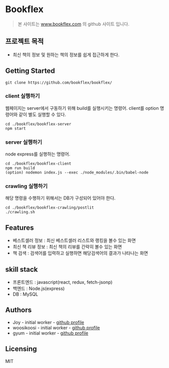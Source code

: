 # Bookflex
>본 사이트는 www.bookflex.com 의 github 사이트 입니다. 

## 프로젝트 목적
 - 최신 책의 정보 및 원하는 책의 정보를  쉽게 접근하게 한다. 

## Getting Started 
``` 
git clone https://github.com/bookflex/bookflex/
```

### client 실행하기 
웹페이지는 server에서 구동하기 위해 build를 실행시키는 명령어. client를 option 명령어와 같이 별도 실행할 수 있다.
```
cd ./bookflex/bookflex-server
npm start
```
 
### server 실행하기
node express를 실행하는 명령어.
```
cd ./bookflex/bookflex-client 
npm run build 
(option) nodemon index.js --exec ./node_modules/.bin/babel-node  
```

### crawling 실행하기
해당 명령을 수행하기 위해서는 DB가 구성되어 있어야 한다.
```
cd ./bookflex/bookflex-crawling/postlit
./crawling.sh
```
 

## Features
- 베스트셀러 정보 : 최신 베스트셀러 리스트와 랭킹을 볼수 있는 화면
- 최신 책 리뷰 정보 : 최신 책의 리뷰를 간략히 볼수 있는 화면
- 책 검색 : 검색어를 입력하고 실행하면 해당검색어의 결과가 나타나는 화면

## skill stack
- 프론트엔드 : javascript(react, redux, fetch-jsonp)
- 백엔드 : Node.js(express)
- DB : MySQL

## Authors
- Joy - initial worker - [github profile]()
- woosikoosi - initial worker - [github profile]()
- gyum - initial worker - [github profile]()

## Licensing
MIT
